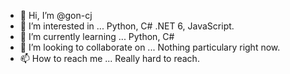 - 👋 Hi, I’m @gon-cj
- 👀 I’m interested in ... Python, C# .NET 6, JavaScript.
- 🌱 I’m currently learning ... Python, C#
- 💞️ I’m looking to collaborate on ... Nothing particulary right now.
- 📫 How to reach me ... Really hard to reach.
